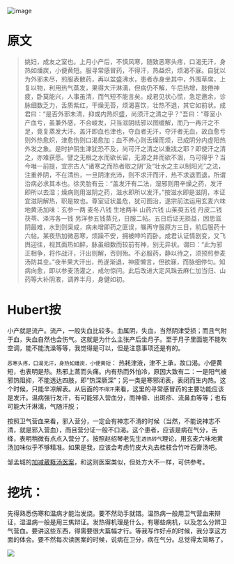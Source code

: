 ![image](https://mmbiz.qpic.cn/mmbiz_jpg/KnkQiaUcAGWt9ib8QwaYtnEicAtq03ibUibaFc44hxeUwS03o6ZPN6JLhPaRgQNhwliaYicGyN6cCKKWS2OKClbeFrmicg/0?wx_fmt=jpeg)

# 原文
> 姚妇，成友之室也。上月小产后，不慎风寒，随致恶寒头疼，口渴无汗，身热如燔炭，小便黄短。服寻常感冒药，不得汗，热益炽，烦渴不寐。自犹以为外邪未尽，煎服表散药，再以盆盛沸水，患者赤身坐其中，外围草席，上复以物，利用热气蒸发，果得大汗淋漓，但病仍不解，午后热增，肢倦神疲，卧莫能兴，人事虽清，而气短不能言矣。成君见状心慌，急足邀余，诊脉细数乏力，舌质紫红，干燥无苔，烦渴喜饮，壮热不退，其它如前状。成君曰：“是否外邪未清，抑或内热炽盛，尚须汗之清之乎？”吾曰：“尊室小产血亏，虽兼外感，不合峻发，只当滋阴祛邪以图缓解，而乃一再汗之不足，竟复蒸发大汗。盖汗即血也津也，夺血者无汗，夺汗者无血，故血愈亏则外热愈炽，津愈伤则口渴愈加；血不养心则舌燥而烦，已成阴分内虚阳热外发之象。是时护阴生津犹恐不及，尚可汗之清之以重戕之耶？即使汗之清之，亦难获愿。譬之无根之水而欲长留，无源之井而欲不涸，乌可得乎？当今唯一前提，宜宗古人“诸寒之而热者取之阴”及“壮水之主以制阳光”之法，注重养阴，不在清热，一旦阴津充沛，则不求汗而汗，热不求退而退，所谓治病必求其本也。徐灵胎有云：“盖发汗有二法，湿邪则用辛燥之药，发汗即所以去湿；燥病则用滋阴之药，滋水即所以发汗。”按滋水即是滋阴，本证宜滋阴解热，职是故也。尊室证状虽危，犹可图治，遂宗前法运用玄麦六味地黄汤加味：玄参一两 麦冬八钱 生地两半 山药六钱 山茱萸五钱 丹皮二钱 茯苓、泽泻各一钱 另洋参五钱蒸兑，日服二帖。五日后证无损益，因思滋阴最难，水到则渠成，病未增即药之匪误，嘱再守服原方三日，前后服药十六帖。某夜热加微恶寒，烦躁不安，拥被呻吟而卧。成君认证情剧变，又飞舆迎往，视其面热如醉，脉虽细数而较前有神，别无异状。谓曰：“此为邪正相争，将作战汗，汗出则解，否则殆。不必服药，静以待之，须预煎参麦汤防其变。”夜半果大汗出，热遂渐退，神疲懒言，但欲寐，而脉细停匀。知病向愈，即以参麦汤灌之，戒勿惊问。此后改进大定风珠去麻仁加当归、山药等大补阴液，调养半月，身健如初。

# Hubert按
小产就是流产。流产，一般失血比较多。血属阴，失血，当然阴津受损；而且气附于血，失血自然也会伤气。这就是为什么主张产后坐月子。至于月子里面能不能吹空调，能不能洗澡等等，我觉得是可以，但是注意事项还是有的。

`恶寒头疼，口渴无汗，身热如燔炭，小便黄短`： 热耗津液，津不上承，故口渴。小便黄短，也表明是热。热邪上蒸而头痛。内有热而外怕冷，原因大致有二：一是阳气被邪热阻抑，不能透达四肢，即“热深厥深”；另一类是寒邪闭表，表闭而生内热。这个时候，只能辛凉解表。从后面的`不得汗`来看，这里的寻常感冒药的主要功能应该是发汗。温病强行发汗，有可能邪入营血分，而神昏、出斑疹、流鼻血等等；也有可能大汗淋漓，气随汗脱；

按照卫气营血来看，邪入营分，一定会有神志不清的时候（当然，不能说神志不清，就是邪入营血），而且营分证一般不口渴。这个患者，应该是病在气分，舌绛，表明稍微有点点入营分了。按照赵绍琴老先生`透热转气`理论，用玄麦六味地黄汤加味似乎不够精准。如果是我，应该会考虑竹皮大丸去桂枝合竹叶石膏汤吧。

邹孟城的[加减葳蕤汤医案](https://mp.weixin.qq.com/s?__biz=Mzg4ODA2ODkxNQ==&mid=2247483677&idx=1&sn=f718ef6c2d9cefc772cf1adbfdc1a290&chksm=cf818f41f8f606575b043b6cc54c59a0534f3394c0542e7713200f959689496e8585cb63b426&mpshare=1&scene=1&srcid=&pass_ticket=LpFwiQfAtqdNrBsb%2BtoptPK0Yn5Xa%2FszESw%2FJj2V2E3EGnD8o2dvoeYshbjA3h%2B0#rd)，和这则医案类似，但处方大不一样，可供参考。

# 挖坑：
先得熟悉伤寒和温病才能治发烧。要不然动手就错。温热病一般用卫气营血来辩证，湿温病一般是用三焦辩证。发热得机理是什么，有哪些病机，以及怎么分辨卫气营血。要讲这些东西，得需要很大篇幅才行。等我写作好点的时候，我分享这方面的体会。要不然每次读医案的时候，说病在卫分，病在气分。总觉得太简略了。


![](https://upload-images.jianshu.io/upload_images/9738519-0aabc1e8a65f3ac5.png?imageMogr2/auto-orient/strip%7CimageView2/2/w/1240)
